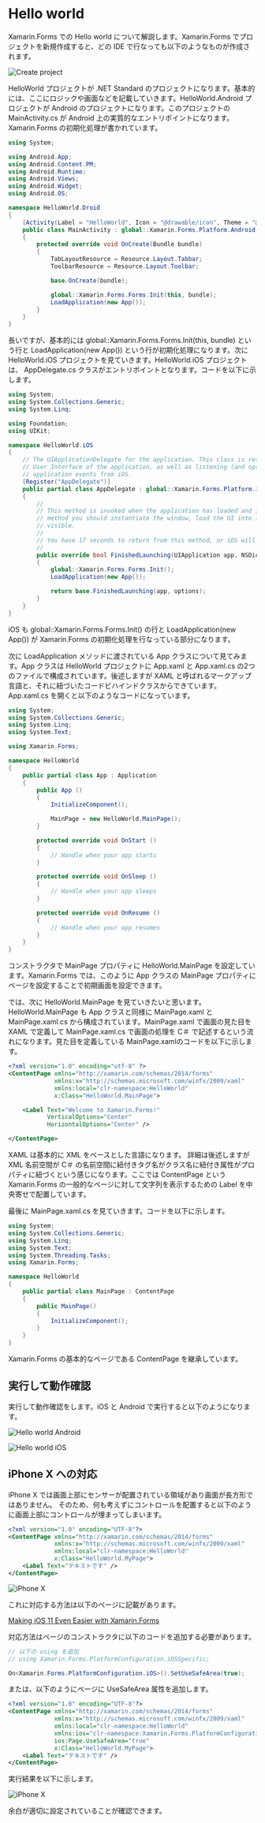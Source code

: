 # Hello world

Xamarin.Forms での Hello world について解説します。Xamarin.Forms でプロジェクトを新規作成すると、どの IDE で行なっても以下のようなものが作成されます。

![Create project](images/create-project.png)

HelloWorld プロジェクトが .NET Standard のプロジェクトになります。基本的には、ここにロジックや画面などを記載していきます。HelloWorld.Android プロジェクトが Android のプロジェクトになります。このプロジェクトの MainActivity.cs が Android 上の実質的なエントリポイントになります。Xamarin.Forms の初期化処理が書かれています。

```cs
using System;

using Android.App;
using Android.Content.PM;
using Android.Runtime;
using Android.Views;
using Android.Widget;
using Android.OS;

namespace HelloWorld.Droid
{
    [Activity(Label = "HelloWorld", Icon = "@drawable/icon", Theme = "@style/MainTheme", MainLauncher = true, ConfigurationChanges = ConfigChanges.ScreenSize | ConfigChanges.Orientation)]
    public class MainActivity : global::Xamarin.Forms.Platform.Android.FormsAppCompatActivity
    {
        protected override void OnCreate(Bundle bundle)
        {
            TabLayoutResource = Resource.Layout.Tabbar;
            ToolbarResource = Resource.Layout.Toolbar;

            base.OnCreate(bundle);

            global::Xamarin.Forms.Forms.Init(this, bundle);
            LoadApplication(new App());
        }
    }
}
```

長いですが、基本的には global::Xamarin.Forms.Forms.Init(this, bundle) という行と LoadApplication(new App()) という行が初期化処理になります。次に HelloWorld.iOS プロジェクトを見ていきます。HelloWorld.iOS プロジェクトは、 AppDelegate.cs クラスがエントリポイントとなります。コードを以下に示します。

```cs
using System;
using System.Collections.Generic;
using System.Linq;

using Foundation;
using UIKit;

namespace HelloWorld.iOS
{
    // The UIApplicationDelegate for the application. This class is responsible for launching the 
    // User Interface of the application, as well as listening (and optionally responding) to 
    // application events from iOS.
    [Register("AppDelegate")]
    public partial class AppDelegate : global::Xamarin.Forms.Platform.iOS.FormsApplicationDelegate
    {
        //
        // This method is invoked when the application has loaded and is ready to run. In this 
        // method you should instantiate the window, load the UI into it and then make the window
        // visible.
        //
        // You have 17 seconds to return from this method, or iOS will terminate your application.
        //
        public override bool FinishedLaunching(UIApplication app, NSDictionary options)
        {
            global::Xamarin.Forms.Forms.Init();
            LoadApplication(new App());

            return base.FinishedLaunching(app, options);
        }
    }
}
```

iOS も global::Xamarin.Forms.Forms.Init() の行と LoadApplication(new App()) が Xamarin.Forms の初期化処理を行なっている部分になります。

次に LoadApplication メソッドに渡されている App クラスについて見てみます。App クラスは HelloWorld プロジェクトに App.xaml と App.xaml.cs の2つのファイルで構成されています。後述しますが XAML と呼ばれるマークアップ言語と、それに紐づいたコードビハインドクラスからできています。App.xaml.cs を開くと以下のようなコードになっています。

```cs
using System;
using System.Collections.Generic;
using System.Linq;
using System.Text;

using Xamarin.Forms;

namespace HelloWorld
{
	public partial class App : Application
	{
		public App ()
		{
			InitializeComponent();

			MainPage = new HelloWorld.MainPage();
		}

		protected override void OnStart ()
		{
			// Handle when your app starts
		}

		protected override void OnSleep ()
		{
			// Handle when your app sleeps
		}

		protected override void OnResume ()
		{
			// Handle when your app resumes
		}
	}
}
```

コンストラクタで MainPage プロパティに HelloWorld.MainPage を設定しています。Xamarin.Forms では、このように App クラスの MainPage プロパティにページを設定することで初期画面を設定できます。

では、次に HelloWorld.MainPage を見ていきたいと思います。
HelloWorld.MainPage も App クラスと同様に MainPage.xaml と MainPage.xaml.cs から構成されています。MainPage.xaml で画面の見た目を XAML で定義して MainPage.xaml.cs で画面の処理を C＃ で記述するという流れになります。見た目を定義している MainPage.xamlのコードを以下に示します。

```xml
<?xml version="1.0" encoding="utf-8" ?>
<ContentPage xmlns="http://xamarin.com/schemas/2014/forms"
             xmlns:x="http://schemas.microsoft.com/winfx/2009/xaml"
             xmlns:local="clr-namespace:HelloWorld"
             x:Class="HelloWorld.MainPage">

	<Label Text="Welcome to Xamarin.Forms!" 
           VerticalOptions="Center" 
           HorizontalOptions="Center" />

</ContentPage>
```

XAML は基本的に XML をベースとした言語になります。
詳細は後述しますが XML 名前空間が C＃ の名前空間に紐付きタグ名がクラス名に紐付き属性がプロパティに紐づくという感じになります。ここでは ContentPage という Xamarin.Forms の一般的なページに対して文字列を表示するための Label を中央寄せで配置しています。

最後に MainPage.xaml.cs を見ていきます。コードを以下に示します。

```cs
using System;
using System.Collections.Generic;
using System.Linq;
using System.Text;
using System.Threading.Tasks;
using Xamarin.Forms;

namespace HelloWorld
{
	public partial class MainPage : ContentPage
	{
		public MainPage()
		{
			InitializeComponent();
		}
	}
}
```

Xamarin.Forms の基本的なページである ContentPage を継承しています。

## 実行して動作確認

実行して動作確認をします。iOS と Android で実行すると以下のようになります。

![Hello world Android](images/hello-world-android.png)

![Hello world iOS](images/hello-world-ios.png)

## iPhone X への対応

iPhone X では画面上部にセンサーが配置されている領域があり画面が長方形ではありません。
そのため、何も考えずにコントロールを配置すると以下のように画面上部にコントロールが埋まってしまいます。

```xml
<?xml version="1.0" encoding="UTF-8"?>
<ContentPage xmlns="http://xamarin.com/schemas/2014/forms"
             xmlns:x="http://schemas.microsoft.com/winfx/2009/xaml"
             xmlns:local="clr-namespace:HelloWorld"
             x:Class="HelloWorld.MyPage">
    <Label Text="テキストです" />
</ContentPage>
```

![iPhone X](images/iphonex-badimage.png)

これに対応する方法は以下のページに記載があります。

[Making iOS 11 Even Easier with Xamarin.Forms](https://blog.xamarin.com/making-ios-11-even-easier-xamarin-forms/)

対応方法はページのコンストラクタに以下のコードを追加する必要があります。

```cs
// 以下の using を追加
// using Xamarin.Forms.PlatformConfiguration.iOSSpecific;

On<Xamarin.Forms.PlatformConfiguration.iOS>().SetUseSafeArea(true);
```

または、以下のようにページに UseSafeArea 属性を追加します。

```xml
<?xml version="1.0" encoding="UTF-8"?>
<ContentPage xmlns="http://xamarin.com/schemas/2014/forms"
             xmlns:x="http://schemas.microsoft.com/winfx/2009/xaml"
             xmlns:local="clr-namespace:HelloWorld"
             xmlns:ios="clr-namespace:Xamarin.Forms.PlatformConfiguration.iOSSpecific;assembly=Xamarin.Forms.Core"
             ios:Page.UseSafeArea="true"
             x:Class="HelloWorld.MyPage">
    <Label Text="テキストです" />
</ContentPage>
```

実行結果を以下に示します。

![iPhone X](images/iphonex-goodimage.png)

余白が適切に設定されていることが確認できます。


